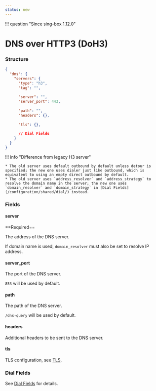 ```yaml
---
status: new
---
```


!!! question "Since sing-box 1.12.0"

# DNS over HTTP3 (DoH3)

### Structure

```json
{
  "dns": {
    "servers": {
      "type": "h3",
      "tag": "",
      
      "server": "",
      "server_port": 443,
      
      "path": "",
      "headers": {},
      
      "tls": {},
      
      // Dial Fields
    }
  }
}
```

!!! info "Difference from legacy H3 server"

    * The old server uses default outbound by default unless detour is specified; the new one uses dialer just like outbound, which is equivalent to using an empty direct outbound by default.
    * The old server uses `address_resolver` and `address_strategy` to resolve the domain name in the server; the new one uses `domain_resolver` and `domain_strategy` in [Dial Fields](/configuration/shared/dial/) instead.

### Fields

#### server

==Required==

The address of the DNS server.

If domain name is used, `domain_resolver` must also be set to resolve IP address.

#### server_port

The port of the DNS server.

`853` will be used by default.

#### path

The path of the DNS server.

`/dns-query` will be used by default.

#### headers

Additional headers to be sent to the DNS server.

#### tls

TLS configuration, see [TLS](/configuration/shared/tls/#outbound).

### Dial Fields

See [Dial Fields](/configuration/shared/dial/) for details.
